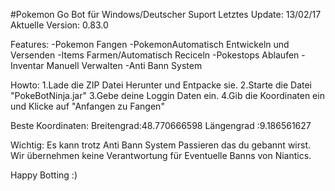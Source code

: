 #Pokemon Go Bot für Windows/Deutscher Suport
Letztes Update: 13/02/17
Aktuelle Version: 0.83.0

Features:
-Pokemon Fangen
-PokemonAutomatisch Entwickeln und Versenden
-Items Farmen/Automatisch Reciceln
-Pokestops Ablaufen
-Inventar Manuell Verwalten
-Anti Bann System

Howto:
1.Lade die ZIP Datei Herunter und Entpacke sie.
2.Starte die Datei "PokeBotNinja.jar"
3.Gebe deine Loggin Daten ein.
4.Gib die Koordinaten ein und Klicke auf "Anfangen zu Fangen"

Beste Koordinaten:
Breitengrad:48.770666598
Längengrad :9.186561627

Wichtig:
Es kann trotz Anti Bann System Passieren das du gebannt wirst.
Wir übernehmen keine Verantwortung für Eventuelle Banns von Niantics.

Happy Botting :)



